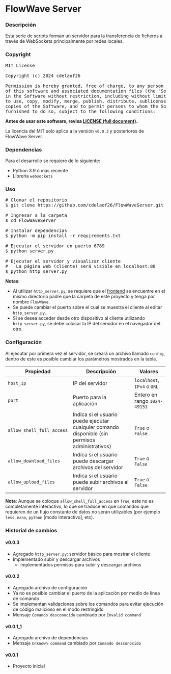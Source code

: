 # FlowWave Server

### Descripción
Esta serie de scripts forman un servidor para la transferencia de 
ficheros a través de WebSockets principalmente por redes locales.


### Copyright
<pre>
MIT License

Copyright (c) 2024 cdelaof26

Permission is hereby granted, free of charge, to any person obtaining a copy
of this software and associated documentation files (the "Software"), to deal
in the Software without restriction, including without limitation the rights
to use, copy, modify, merge, publish, distribute, sublicense, and/or sell
copies of the Software, and to permit persons to whom the Software is
furnished to do so, subject to the following conditions:
</pre>

**Antes de usar este software, revisa [LICENSE (full document)](LICENSE).**

La licencia del MIT solo aplica a la versión `v0.0.3` y posteriores de 
FlowWave Server.


### Dependencias
Para el desarrollo se requiere de lo siguiente:
- Python 3.9 ó más reciente
- Librería `websockets`


### Uso
<pre>
# Clonar el repositorio
$ git clone https://github.com/cdelaof26/FlowWaveServer.git

# Ingresar a la carpeta
$ cd FlowWaveServer

# Instalar dependencias
$ python -m pip install -r requirements.txt 

# Ejecutar el servidor en puerto 6789
$ python server.py

# Ejecutar el servidor y visualizar cliente
#   La página web (cliente) será visible en localhost:80
$ python http_server.py
</pre>

**Notas**: 
- Al utilizar `http_server.py`, se requiere que el [frontend](https://github.com/cdelaof26/FlowWave)
  se encuentre en el mismo directorio padre que la carpeta de este proyecto y 
  tenga por nombre `FlowWave`.
- Se puede cambiar el puerto sobre el cual se muestra el cliente al editar 
  `http_server.py`.
- Si se desea acceder desde otro dispositivo al cliente utilizando `http_server.py`,
  se debe colocar la IP del servidor en el navegador del otro.


### Configuración
Al ejecutar por primera vez el servidor, se creará un archivo llamado `config`,
dentro de este es posible cambiar los parámetros mostrados en la tabla.

| Propiedad                 | Descripción                                                                                     | Valores                      |
|---------------------------|-------------------------------------------------------------------------------------------------|------------------------------|
| `host_ip`                 | IP del servidor                                                                                 | `localhost`, `IPv4` o `URL`  |
| `port`                    | Puerto para la aplicación                                                                       | Entero en rango `1024-49151` |
| `allow_shell_full_access` | Indica si el usuario puede ejecutar cualquier comando disponible (sin permisos administrativos) | `True` o `False`             |
| `allow_download_files`    | Indica si el usuario puede descargar archivos del servidor                                      | `True` o `False`             |
| `allow_upload_files`      | Indica si el usuario puede subir archivos al servidor                                           | `True` o `False`             |

**Nota**: Aunque se coloque `allow_shell_full_access` en `True`, este no es 
completamente interactivo, lo que se traduce en que comandos que requieren de un 
flujo constante de datos no serán utilizables (por ejemplo `less`, `nano`, `python` 
[modo interactivo], etc).


### Historial de cambios

#### v0.0.3
- Agregado `http_server.py`: servidor básico para mostrar el cliente
- Implementado subir y descargar archivos
  - Implementados permisos para subir y descargar archivos

#### v0.0.2
- Agregado archivo de configuración
- Ya no es posible cambiar el puerto de la aplicación por medio de línea de comando
- Se implementan validaciones sobre los comandos para evitar ejecución de código 
  malicioso en el modo restringido
- Mensaje `Comando desconocido` cambiado por `Invalid command`

#### v0.0.1_1
- Agregado archivo de dependencias
- Mensaje `Unknown command` cambiado por `Comando desconocido`

#### v0.0.1
- Proyecto inicial
